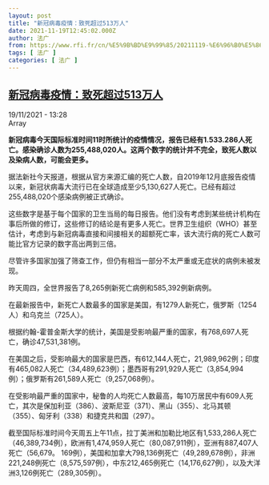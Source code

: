```yaml
---
layout: post
title: "新冠病毒疫情：致死超过513万人"
date: 2021-11-19T12:45:02.000Z
author: 法广
from: https://www.rfi.fr/cn/%E5%9B%BD%E9%99%85/20211119-%E6%96%B0%E5%86%A0%E7%97%85%E6%AF%92%E7%96%AB%E6%83%85-%E8%87%B4%E6%AD%BB%E8%B6%85%E8%BF%87513%E4%B8%87%E4%BA%BA
tags: [ 法广 ]
categories: [ 法广 ]
---
```

<!--1637325902000-->
[新冠病毒疫情：致死超过513万人](https://www.rfi.fr/cn/%E5%9B%BD%E9%99%85/20211119-%E6%96%B0%E5%86%A0%E7%97%85%E6%AF%92%E7%96%AB%E6%83%85-%E8%87%B4%E6%AD%BB%E8%B6%85%E8%BF%87513%E4%B8%87%E4%BA%BA)
------

<div>
<div>19/11/2021 - 13:28</div>Array<p><strong>                    新冠病毒今天国际标准时间11时所统计的疫情情况，报告已经有1.533.286人死亡。感染确诊人数为255,488,020人。这两个数字的统计并不完全，致死人数以及染病人数，可能会更多。                </strong></p><div >                    <p>据法新社今天报道，根据从官方来源汇编的死亡人数，自2019年12月底报告疫情以来，新冠状病毒大流行已在全球造成至少5,130,627人死亡。已经有超过255,488,020个感染病例被正式确诊。</p><p>这些数字是基于每个国家的卫生当局的每日报告。他们没有考虑到某些统计机构在事后所做的修订，这些修订的结论是有更多人死亡。世界卫生组织（WHO）甚至估计，考虑到与新冠病毒直接和间接相关的超额死亡率，该大流行病的死亡人数可能比官方记录的数字高出两到三倍。</p><p>尽管许多国家加强了筛查工作，但仍有相当一部分不太严重或无症状的病例未被发现。</p><p>昨天周四，全世界报告了8,265例新死亡病例和585,392例新病例。</p><p>在最新报告中，新死亡人数最多的国家是美国，有1279人新死亡，俄罗斯（1254人）和乌克兰（725人）。</p><p>根据约翰-霍普金斯大学的统计，美国是受影响最严重的国家，有768,697人死亡，确诊47,531,381例。</p><p>在美国之后，受影响最大的国家是巴西，有612,144人死亡，21,989,962例；印度有465,082人死亡（34,489,623例）；墨西哥有291,929人死亡（3,854,994例）；俄罗斯有261,589人死亡（9,257,068例）。</p><p>在受影响最严重的国家中，秘鲁的人均死亡人数最高，每10万居民中有609人死亡，其次是保加利亚（386）、波斯尼亚（371）、黑山（355）、北马其顿（355）、匈牙利（338）和捷克共和国（297）。</p><p>截至国际标准时间今天周五上午11点，拉丁美洲和加勒比地区有1,533,286人死亡（46,389,734例），欧洲有1,474,959人死亡（80,087,911例），亚洲有887,407人死亡（56,679。 169例），美国和加拿大798,136例死亡（49,289,678例），非洲221,248例死亡（8,575,597例），中东212,465例死亡（14,176,627例），以及大洋洲3,126例死亡（289,305例）。</p>                                            <div data-selfpromo-newsletter>    </div>    <div data-selfpromo-app>    </div>                </div>
</div>
